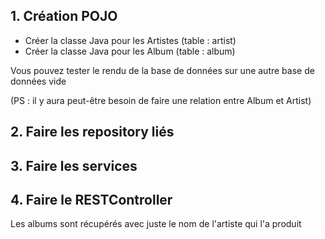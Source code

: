 
## 1. Création POJO

- Créer la classe Java pour les Artistes (table : artist)
- Créer la classe Java pour les Album (table : album)

Vous pouvez tester le rendu de la base de données sur une autre base de données vide

(PS : il y aura peut-être besoin de faire une relation entre Album et Artist)

## 2. Faire les repository liés

## 3. Faire les services

## 4. Faire le RESTController

Les albums sont récupérés avec juste le nom de l'artiste qui l'a produit